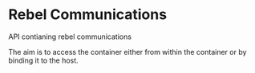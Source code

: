 # Rebel Communications
API contianing rebel communications

The aim is to access the container either from within the container or by binding it to the host.